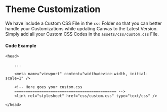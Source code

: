 # Theme Customization

 We have include a Custom CSS File in the `css` Folder so that you can better handle your Customizations while updating Canvas to the Latest Version. Simply add all your Custom CSS Codes in the `assets/css/custom.css` File.



#### Code Example

```markup
<head>

	...

	<meta name="viewport" content="width=device-width, initial-scale=1" />
	
	<!-- Here goes your custom.css
	============================================= -->
	<link rel="stylesheet" href="css/custom.css" type="text/css" />

</head>
```

